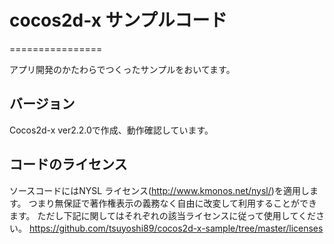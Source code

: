 # cocos2d-x サンプルコード
================

アプリ開発のかたわらでつくったサンプルをおいてます。

## バージョン
Cocos2d-x ver2.2.0で作成、動作確認しています。

## コードのライセンス
ソースコードにはNYSL ライセンス(<http://www.kmonos.net/nysl/>)を適用します。
つまり無保証で著作権表示の義務なく自由に改変して利用することができます。
ただし下記に関してはそれぞれの該当ライセンスに従って使用してください。
<https://github.com/tsuyoshi89/cocos2d-x-sample/tree/master/licenses>
